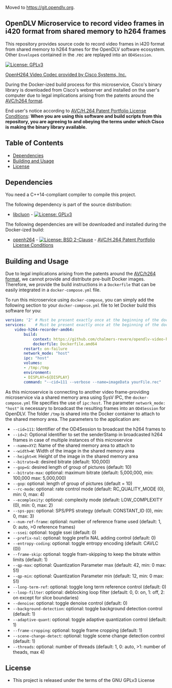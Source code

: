 Moved to https://git.opendlv.org.

## OpenDLV Microservice to record video frames in i420 format from shared memory to h264 frames

This repository provides source code to record video frames in i420 format from
shared memory to h264 frames for the OpenDLV software ecosystem. Other
`Envelope`s contained in the .rec are replayed into an `OD4Session`.

[![License: GPLv3](https://img.shields.io/badge/license-GPL--3-blue.svg
)](https://www.gnu.org/licenses/gpl-3.0.txt)

[OpenH264 Video Codec provided by Cisco Systems, Inc.](https://www.openh264.org/faq.html)

During the Docker-ized build process for this microservice, Cisco's binary
library is downloaded from Cisco's webserver and installed on the user's
computer due to legal implications arising from the patents around the [AVC/h264 format](http://www.mpegla.com/main/programs/avc/pages/intro.aspx).

End user's notice according to [AVC/H.264 Patent Portfolio License Conditions](https://www.openh264.org/BINARY_LICENSE.txt):
**When you are using this software and build scripts from this repository, you are agreeing to and obeying the terms under which Cisco is making the binary library available.**


## Table of Contents
* [Dependencies](#dependencies)
* [Building and Usage](#building-and-usage)
* [License](#license)


## Dependencies
You need a C++14-compliant compiler to compile this project.

The following dependency is part of the source distribution:
* [libcluon](https://github.com/chrberger/libcluon) - [![License: GPLv3](https://img.shields.io/badge/license-GPL--3-blue.svg
)](https://www.gnu.org/licenses/gpl-3.0.txt)

The following dependencies are will be downloaded and installed during the Docker-ized build:
* [openh264](https://www.openh264.org/index.html) - [![License: BSD 2-Clause](https://img.shields.io/badge/License-BSD%202--Clause-blue.svg)](https://opensource.org/licenses/BSD-2-Clause) - [AVC/H.264 Patent Portfolio License Conditions](https://www.openh264.org/BINARY_LICENSE.txt)

## Building and Usage
Due to legal implications arising from the patents around the [AVC/h264 format](http://www.mpegla.com/main/programs/avc/pages/intro.aspx),
we cannot provide and distribute pre-built Docker images. Therefore, we provide
the build instructions in a `Dockerfile` that can be easily integrated in a
`docker-compose.yml` file.

To run this microservice using `docker-compose`, you can simply add the following
section to your `docker-compose.yml` file to let Docker build this software for you:

```yml
version: '2' # Must be present exactly once at the beginning of the docker-compose.yml file
services:    # Must be present exactly once at the beginning of the docker-compose.yml file
    video-h264-recorder-amd64:
        build:
            context: https://github.com/chalmers-revere/opendlv-video-h264-recorder.git#v0.0.1
            dockerfile: Dockerfile.amd64
        restart: on-failure
        network_mode: "host"
        ipc: "host"
        volumes:
        - /tmp:/tmp
        environment:
        - DISPLAY=${DISPLAY}
        command: "--cid=111 --verbose --name=imageData yourFile.rec"
```

As this microservice is connecting to another video frame-providing microservice
via a shared memory area using SysV IPC, the `docker-compose.yml` file specifies
the use of `ipc:host`. The parameter `network_mode: "host"` is necessary to
broadcast the resulting frames into an `OD4Session` for OpenDLV. The folder
`/tmp` is shared into the Docker container to attach to the shared memory area.
The parameters to the application are:

* `--cid=111`: Identifier of the OD4Session to broadcast the h264 frames to
* `--id=2`: Optional identifier to set the senderStamp in broadcasted h264 frames in case of multiple instances of this microservice
* `--name=XYZ`: Name of the shared memory area to attach to
* `--width=W`: Width of the image in the shared memory area
* `--height=H`: Height of the image in the shared memory area
* `--bitrate=B`: desired bitrate (default: 100,000)
* `--gop=G`: desired length of group of pictures (default: 10)
* `--bitrate-max`: optional: maximum bitrate (default: 5,000,000, min: 100,000 max: 5,000,000)
* `--gop`: optional: length of group of pictures (default = 10)
* `--rc-mode`: optional: rate control mode (default: RC_QUALITY_MODE (0), min: 0, max: 4)
* `--ecomplexity`: optional: complexity mode (default: LOW_COMPLEXITY (0), min: 0, max: 2)
* `--sps-pps`: optional: SPS/PPS strategy (default: CONSTANT_ID (0), min: 0, max: 3)
* `--num-ref-frame`: optional: number of reference frame used (default: 1, 0: auto, >0 reference frames)
* `--ssei`: optional: toggle ssei (default: 0)
* `--prefix-nal`: optional: toggle prefix NAL adding control (default: 0)
* `--entropy-coding`: optional: toggle entropy encoding (default: CAVLC (0))
* `--frame-skip`: optional: toggle fram-skipping to keep the bitrate within limits (default: 1)
* `--qp-max`: optional: Quantization Parameter max (default: 42, min: 0 max: 51)
* `--qp-min`: optional: Quantization Parameter min (default: 12, min: 0 max: 51)
* `--long-term-ref`: optional: toggle long term reference control (default: 0)
* `--loop-filter`: optional: deblocking loop filter (default: 0, 0: on, 1: off, 2: on except for slice boundaries)
* `--denoise`: optional: toggle denoise control (default: 0)
* `--background-detection`: optional: toggle background detection control (default: 1)
* `--adaptive-quant`: optional: toggle adaptive quantization control (default: 1)
* `--frame-cropping`: optional: toggle frame cropping (default: 1)
* `--scene-change-detect`: optional: toggle scene change detection control (default: 1)
* `--threads`: optional: number of threads (default: 1, 0: auto, >1: number of theads, max 4)


## License

* This project is released under the terms of the GNU GPLv3 License

